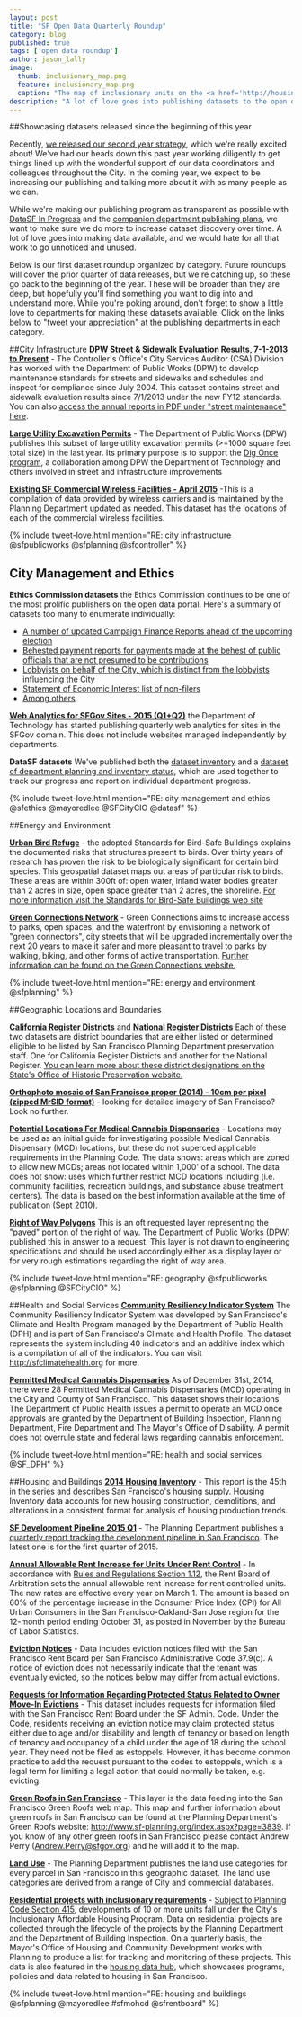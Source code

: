 ```yaml
---
layout: post
title: "SF Open Data Quarterly Roundup"
category: blog
published: true
tags: ['open data roundup']
author: jason_lally
image:
  thumb: inclusionary_map.png
  feature: inclusionary_map.png
  caption: "The map of inclusionary units on the <a href='http://housing.datasf.org'>housing data hub</a> is powered by one of the datasets published in the beginning of this year by the Mayor's Office of Housing and Community Development."
description: "A lot of love goes into publishing datasets to the open data portal. Explore more recently published data and show some appreciation to the publishing departments in our first quarterly open data roundup."
---
```

##Showcasing datasets released since the beginning of this year

Recently, [we released our second year strategy]({{site.baseurl}}/blog/announcing-our-year-2-plan), which we're really excited about! We've had our heads down this past year working diligently to get things lined up with the wonderful support of our data coordinators and colleagues throughout the City. In the coming year, we expect to be increasing our publishing and talking more about it with as many people as we can. 

While we're making our publishing program as transparent as possible with [DataSF In Progress]({{site.baseurl}}/progress) and the [companion department publishing plans]({{site.baseurl}}/publishing/plans), we want to make sure we do more to increase dataset discovery over time. A lot of love goes into making data available, and we would hate for all that work to go unnoticed and unused.

Below is our first dataset roundup organized by category. Future roundups will cover the prior quarter of data releases, but we're catching up, so these go back to the beginning of the year. These will be broader than they are deep, but hopefully you'll find something you want to dig into and understand more. While you're poking around, don't forget to show a little love to departments for making these datasets available. Click on the links below to "tweet your appreciation" at the publishing departments in each category.

<!-- {% include tweet-love.html mention="@sfpublicworks @sfplanning @sfethics @sfcontroller @SF_DPH @mayoredlee @SFCityCIO @sfrentboard" %}-->

##City Infrastructure
[**DPW Street & Sidewalk Evaluation Results, 7-1-2013 to Present**](http://data.sfgov.org/d/83ki-hu3p) - The Controller's Office's City Services Auditor (CSA) Division has worked with the Department of Public Works (DPW) to develop maintenance standards for streets and sidewalks and schedules and inspect for compliance since July 2004. This dataset contains street and sidewalk evaluation results since 7/1/2013 under the new FY12 standards.  You can also [access the annual reports in PDF under "street maintenance" here](http://sfcontroller.org/index.aspx?page=49).

[**Large Utility Excavation Permits**](http://data.sfgov.org/d/i926-ujnc) - The Department of Public Works (DPW) publishes this subset of large utility excavation permits (>=1000 square feet total size) in the last year. Its primary purpose is to support the [Dig Once program](http://www.sfgov3.org/index.aspx?page=5358), a collaboration among DPW the Department of Technology and others involved in street and infrastructure improvements

[**Existing SF Commercial Wireless Facilities - April 2015**](http://data.sfgov.org/d/quzf-fjsw) -This is a compilation of data provided by wireless carriers and is maintained by the Planning Department updated as needed. This dataset has the locations of each of the commercial wireless facilities.

{% include tweet-love.html mention="RE: city infrastructure @sfpublicworks @sfplanning @sfcontroller" %}

## City Management and Ethics
**Ethics Commission datasets** the Ethics Commission continues to be one of the most prolific publishers on the open data portal. Here's a summary of datasets too many to enumerate individually:

- [A number of updated Campaign Finance Reports ahead of the upcoming election](https://data.sfgov.org/data?search=%22campaign%20finance%22&dept=&category=City%20Management%20and%20Ethics&type=)
- [Behested payment reports for payments made at the behest of public officials that are not presumed to be contributions](https://data.sfgov.org/City-Management-and-Ethics/FPPC-803-Behested-Payment-Report/2nqb-h7k4)
- [Lobbyists on behalf of the City, which is distinct from the lobbyists influencing the City](https://data.sfgov.org/City-Management-and-Ethics/Lobbyists-on-Behalf-of-the-City-Disclosure-Reports/sz7b-c3pn)
- [Statement of Economic Interest list of non-filers](https://data.sfgov.org/City-Management-and-Ethics/Statement-of-Economic-Interests-Database-SEI-Form-/si4a-zhur)
- [Among others](https://data.sfgov.org/data?search=&dept=Ethics%20Commission&category=&type=)

[**Web Analytics for SFGov Sites - 2015 (Q1+Q2)**](http://data.sfgov.org/d/yrfc-c5yu) the Department of Technology has started publishing quarterly web analytics for sites in the SFGov domain. This does not include websites managed independently by departments.

**DataSF datasets** We've published both the [dataset inventory](http://data.sfgov.org/d/y8fp-fbf5) and a [dataset of department planning and inventory status](http://data.sfgov.org/d/tzir-jbhj), which are used together to track our progress and report on individual department progress.

{% include tweet-love.html mention="RE: city management and ethics @sfethics @mayoredlee @SFCityCIO @datasf" %}

##Energy and Environment

[**Urban Bird Refuge**](http://data.sfgov.org/d/a3ua-edzd) - the adopted Standards for Bird-Safe Buildings explains the documented risks that structures present to birds. Over thirty years of research has proven the risk to be biologically significant for certain bird species. This geospatial dataset maps out areas of particular risk to birds.  These areas are within 300ft of: open water, inland water bodies greater than 2 acres in size, open space greater than 2 acres, the shoreline.  [For more information visit the Standards for Bird-Safe Buildings web site](http://www.sf-planning.org/index.aspx?page=2506)

[**Green Connections Network**](http://data.sfgov.org/d/3n7h-3jam) - Green Connections aims to increase access to parks, open spaces, and the waterfront by envisioning a network of "green connectors", city streets that will be upgraded incrementally over the next 20 years to make it safer and more pleasant to travel to parks by walking, biking, and other forms of active transportation. [Further information can be found on the Green Connections website.](http://greenconnections.sfplanning.org)

{% include tweet-love.html mention="RE: energy and environment @sfplanning" %}

##Geographic Locations and Boundaries

[**California Register Districts**](http://data.sfgov.org/d/wvqx-t7yi) and [**National Register Districts**](http://data.sfgov.org/d/286s-n9rt) Each of these two datasets are district boundaries that are either listed or determined eligible to be listed by San Francisco Planning Department preservation staff. One for California Register Districts and another for the National Register. [You can learn more about these district designations on the State's Office of Historic Preservation website.](http://ohp.parks.ca.gov/listedresources/)

[**Orthophoto mosaic of San Francisco proper (2014) - 10cm per pixel (zipped MrSID format)**](http://data.sfgov.org/d/c24s-w3ii) - looking for detailed imagery of San Francisco? Look no further.

[**Potential Locations For Medical Cannabis Dispensaries**](http://data.sfgov.org/d/4y69-icf9) -  Locations may be used as an initial guide for investigating possible Medical Cannabis Dispensary (MCD) locations, but these do not superced applicable requirements in the Planning Code. The data shows: areas which are zoned to allow new MCDs; areas not located within 1,000' of a school.  The data does not show: uses which further restrict MCD locations including (i.e. community facilities, recreation buildings, and substance abuse treatment centers).  The data is based on the best information available at the time of publication (Sept 2010).

[**Right of Way Polygons**](http://data.sfgov.org/d/t2hi-nrng) This is an oft requested layer representing the "paved" portion of the right of way. The Department of Public Works (DPW) published this in answer to a request. This layer is not drawn to engineering specifications and should be used accordingly either as a display layer or for very rough estimations regarding the right of way area.

{% include tweet-love.html mention="RE: geography @sfpublicworks @sfplanning @SFCityCIO" %}

##Health and Social Services
[**Community Resiliency Indicator System**](http://data.sfgov.org/d/banc-xdvr) The Community Resiliency Indicator System was developed by San Francisco's Climate and Health Program managed by the Department of Public Health (DPH) and is part of San Francisco's Climate and Health Profile. The dataset represents the system including 40 indicators and an additive index which is a compilation of all of the indicators. You can visit http://sfclimatehealth.org for more.

[**Permitted Medical Cannabis Dispensaries**](http://data.sfgov.org/d/46p7-cb56) As of December 31st, 2014, there were 28 Permitted Medical Cannabis Dispensaries (MCD) operating in the City and County of San Francisco. This dataset shows their locations. The Department of Public Health issues a permit to operate an MCD once approvals are granted by the Department of Building Inspection, Planning Department, Fire Department and The Mayor's Office of Disability. A permit does not overrule state and federal laws regarding cannabis enforcement.

{% include tweet-love.html mention="RE: health and social services @SF_DPH" %}

##Housing and Buildings
[**2014 Housing Inventory**](http://data.sfgov.org/d/pucn-j93j) - This report is the 45th in the series and describes San Francisco's housing supply.  Housing Inventory data accounts for new housing construction, demolitions, and alterations in a consistent format for analysis of housing production trends.

[**SF Development Pipeline 2015 Q1**](http://data.sfgov.org/d/2cma-9y6y) - The Planning Department publishes a [quarterly report tracking the development pipeline in San Francisco](http://sf-planning.org/index.aspx?page=1691). The latest one is for the first quarter of 2015.

[**Annual Allowable Rent Increase for Units Under Rent Control**](http://data.sfgov.org/d/hsxb-ci7b) - In accordance with [Rules and Regulations Section 1.12](http://bit.ly/17Oq75y), the Rent Board of Arbitration sets the annual allowable rent increase for rent controlled units. The new rates are effective every year on March 1. The amount is based on 60% of the percentage increase in the Consumer Price Index (CPI) for All Urban Consumers in the San Francisco-Oakland-San Jose region for the 12-month period ending October 31, as posted in November by the Bureau of Labor Statistics.

[**Eviction Notices**](http://data.sfgov.org/d/5cei-gny5) - Data includes eviction notices filed with the San Francisco Rent Board per San Francisco Administrative Code 37.9(c). A notice of eviction does not necessarily indicate that the tenant was eventually evicted, so the notices below may differ from actual evictions.

[**Requests for Information Regarding Protected Status Related to Owner Move-In Evictions**](http://data.sfgov.org/d/ugv9-ywu3) - This dataset includes requests for information filed with the San Francisco Rent Board under the SF Admin. Code. Under the Code, residents receiving an eviction notice may claim protected status either due to age and/or disability and length of tenancy or based on length of tenancy and occupancy of a child under the age of 18 during the school year. They need not be filed as estoppels. However, it has become common practice to add the request pursuant to the codes to estoppels, which is a legal term for limiting a legal action that could normally be taken, e.g. evicting.

[**Green Roofs in San Francisco**](http://data.sfgov.org/d/a229-rspw) - This layer is the data feeding into the San Francisco Green Roofs web map.  This map and further information about green roofs in San Francisco can be found at the Planning Department's Green Roofs website: http://www.sf-planning.org/index.aspx?page=3839.  If you know of any other green roofs in San Francisco please contact Andrew Perry (Andrew.Perry@sfgov.org) and he will add it to the map.

[**Land Use**](http://data.sfgov.org/d/ngem-gcfs) - The Planning Department publishes the land use categories for every parcel in San Francisco in this geographic dataset. The land use categories are derived from a range of City and commercial databases. 

[**Residential projects with inclusionary requirements**](http://data.sfgov.org/d/f2n6-ybnq) - [Subject to Planning Code Section 415](http://bit.ly/1ag0AmP), developments of 10 or more units fall under the City's Inclusionary Affordable Housing Program. Data on residential projects are collected through the lifecycle of the projects by the Planning Department and the Department of Building Inspection. On a quarterly basis, the Mayor's Office of Housing and Community Development works with Planning to produce a list for tracking and monitoring of these projects. This data is also featured in the [housing data hub](http://housing.datasf.org/data-browser/inclusionary-housing/principal-projects-by-declaration/), which showcases programs, policies and data related to housing in San Francisco.

{% include tweet-love.html mention="RE: housing and buildings @sfplanning @mayoredlee #sfmohcd @sfrentboard" %}

